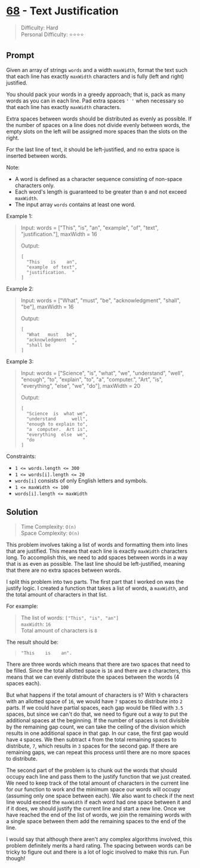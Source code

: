 # [68] - Text Justification

> Difficulty: Hard\
> Personal Difficulty: ⭐️⭐️⭐️⭐️

## Prompt

Given an array of strings `words` and a width `maxWidth`, format the text such
that each line has exactly `maxWidth` characters and is fully (left and right)
justified.

You should pack your words in a greedy approach; that is, pack as many words as
you can in each line. Pad extra spaces `' '` when necessary so that each line
has exactly `maxWidth` characters.

Extra spaces between words should be distributed as evenly as possible. If the
number of spaces on a line does not divide evenly between words, the empty slots
on the left will be assigned more spaces than the slots on the right.

For the last line of text, it should be left-justified, and no extra space is
inserted between words.

Note:

- A word is defined as a character sequence consisting of non-space characters
  only.
- Each word's length is guaranteed to be greater than `0` and not exceed
  `maxWidth`.
- The input array `words` contains at least one word.

Example 1:

> Input: words = ["This", "is", "an", "example", "of", "text",
> "justification."], maxWidth = 16
>
> Output:
>
> ```plaintext
> [
>   "This    is    an",
>   "example  of text",
>   "justification.  "
> ]
> ```

Example 2:

> Input: words = ["What", "must", "be", "acknowledgment", "shall", "be"],
> maxWidth = 16
>
> Output:
>
> ```plaintext
> [
>   "What   must   be",
>   "acknowledgment  ",
>   "shall be        "
> ]
> ```

Example 3:

> Input: words = ["Science", "is", "what", "we", "understand", "well", "enough",
> "to", "explain", "to", "a", "computer.", "Art", "is", "everything", "else",
> "we", "do"], maxWidth = 20
>
> Output:
>
> ```plaintext
> [
>   "Science  is  what we",
>   "understand      well",
>   "enough to explain to",
>   "a  computer.  Art is",
>   "everything  else  we",
>   "do                  "
> ]
> ```

Constraints:

- `1 <= words.length <= 300`
- `1 <= words[i].length <= 20`
- `words[i]` consists of only English letters and symbols.
- `1 <= maxWidth <= 100`
- `words[i].length <= maxWidth`

## Solution

> Time Complexity: `O(n)`\
> Space Complexity: `O(n)`

This problem involves taking a list of words and formatting them into lines that
are justified. This means that each line is exactly `maxWidth` characters long.
To accomplish this, we need to add spaces between words in a way that is as even
as possible. The last line should be left-justified, meaning that there are no
extra spaces between words.

I split this problem into two parts. The first part that I worked on was the
justify logic. I created a function that takes a list of words, a `maxWidth`,
and the total amount of characters in that list.

For example:

> The list of words: `["This", "is", "an"]`\
> `maxWidth`: `16`\
> Total amount of characters is `8`

The result should be:

> ```plaintext
> "This    is    an".
> ```

There are three words which means that there are two spaces that need to be
filled. Since the total allotted space is `16` and there are `8` characters,
this means that we can evenly distribute the spaces between the words (4 spaces
each).

But what happens if the total amount of characters is `9`? With `9` characters
with an allotted space of `16`, we would have `7` spaces to distribute into `2`
parts. If we could have partial spaces, each gap would be filled with `3.5`
spaces, but since we can't do that, we need to figure out a way to put the
additional spaces at the beginning. If the number of spaces is not divisible by
the remaining gap count, we can take the ceiling of the division which results
in one additional space in that gap. In our case, the first gap would have `4`
spaces. We then subtract `4` from the total remaining spaces to distribute, `7`,
which results in `3` spaces for the second gap. If there are remaining gaps, we
can repeat this process until there are no more spaces to distribute.

The second part of the problem is to chunk out the words that should occupy each
line and pass them to the justify function that we just created. We need to keep
track of the total amount of characters in the current line for our function to
work and the minimum space our words will occupy (assuming only one space
between each). We also want to check if the next line would exceed the
`maxWidth` if each word had one space between it and if it does, we should
justify the current line and start a new line. Once we have reached the end of
the list of words, we join the remaining words with a single space between them
add the remaining spaces to the end of the line.

I would say that although there aren't any complex algorithms involved, this
problem definitely merits a hard rating. The spacing between words can be tricky
to figure out and there is a lot of logic involved to make this run. Fun though!

[68]: https://leetcode.com/problems/text-justification

